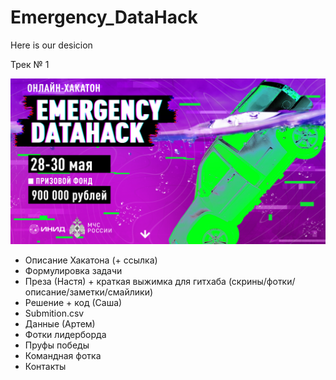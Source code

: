 # Emergency_DataHack
Here is our desicion

Трек № 1

![](Images/Hack_log.PNG)


- Описание Хакатона (+ ссылка)
- Формулировка задачи
- Преза (Настя) + краткая выжимка для гитхаба (скрины/фотки/описание/заметки/смайлики)
- Решение + код (Саша)
- Submition.csv
- Данные (Артем)
- Фотки лидерборда
- Пруфы победы
- Командная фотка
- Контакты

